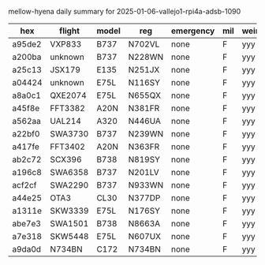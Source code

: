 mellow-hyena daily summary for 2025-01-06-vallejo1-rpi4a-adsb-1090

|hex|flight|model|reg|emergency|mil|weirdo|
|--|--|--|--|--|--|--|
|a95de2|VXP833|B737|N702VL|none|F|yyy|
|a200ba|unknown|B737|N228WN|none|F|yyy|
|a25c13|JSX179|E135|N251JX|none|F|yyy|
|a04424|unknown|E75L|N116SY|none|F|yyy|
|a8a0c1|QXE2074|E75L|N655QX|none|F|yyy|
|a45f8e|FFT3382|A20N|N381FR|none|F|yyy|
|a562aa|UAL214|A320|N446UA|none|F|yyy|
|a22bf0|SWA3730|B737|N239WN|none|F|yyy|
|a417fe|FFT3402|A20N|N363FR|none|F|yyy|
|ab2c72|SCX396|B738|N819SY|none|F|yyy|
|a196c8|SWA6358|B737|N201LV|none|F|yyy|
|acf2cf|SWA2290|B737|N933WN|none|F|yyy|
|a44e25|OTA3|CL30|N377DP|none|F|yyy|
|a1311e|SKW3339|E75L|N176SY|none|F|yyy|
|abe7e3|SWA1501|B738|N8663A|none|F|yyy|
|a7e318|SKW5448|E75L|N607UX|none|F|yyy|
|a9da0d|N734BN|C172|N734BN|none|F|yyy|
